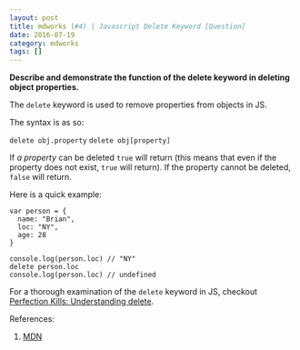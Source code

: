 ```yaml
---
layout: post
title: mdworks (#4) | Javascript Delete Keyword [Question]
date: 2016-07-19
category: mdworks
tags: []
---
```


**Describe and demonstrate the function of the delete keyword in deleting object properties.**

The `delete` keyword is used to remove properties from objects in JS.  

The syntax is as so: 

`delete obj.property`
`delete obj[property]`

If *a property* can be deleted `true` will return (this means that even if the property does not exist, `true` will return). If the property cannot be deleted, `false` will return. 

Here is a quick example: 

```
var person = {
  name: "Brian",
  loc: "NY",
  age: 28
}

console.log(person.loc) // "NY"
delete person.loc
console.log(person.loc) // undefined

```

For a thorough examination of the `delete` keyword in JS, checkout [Perfection Kills: Understanding delete](http://perfectionkills.com/understanding-delete/).

References: 
1. [MDN](https://developer.mozilla.org/en-US/docs/Web/JavaScript/Reference/Operators/delete)
